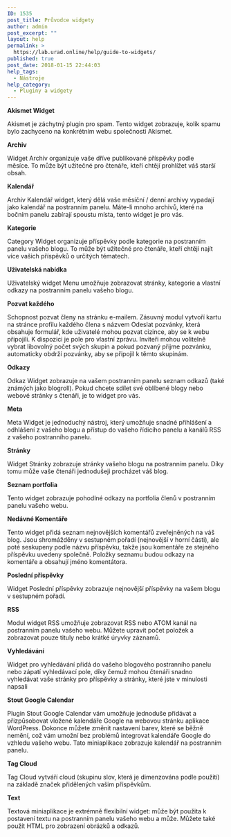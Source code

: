 ```yaml
---
ID: 1535
post_title: Průvodce widgety
author: admin
post_excerpt: ""
layout: help
permalink: >
  https://lab.urad.online/help/guide-to-widgets/
published: true
post_date: 2018-01-15 22:44:03
help_tags:
  - Nástroje
help_category:
  - Pluginy a widgety
---
```

<strong>Akismet Widget</strong>

Akismet je záchytný plugin pro spam. Tento widget zobrazuje, kolik spamu bylo zachyceno na konkrétním webu společnosti Akismet.

<strong>Archiv</strong>

Widget Archiv organizuje vaše dříve publikované příspěvky podle měsíce. To může být užitečné pro čtenáře, kteří chtějí prohlížet váš starší obsah.

<strong>Kalendář</strong>

Archiv Kalendář widget, který dělá vaše měsíční / denní archivy vypadají jako kalendář na postranním panelu. Máte-li mnoho archivů, které na bočním panelu zabírají spoustu místa, tento widget je pro vás.

<strong>Kategorie</strong>

Category Widget organizuje příspěvky podle kategorie na postranním panelu vašeho blogu. To může být užitečné pro čtenáře, kteří chtějí najít více vašich příspěvků o určitých tématech.

<strong>Uživatelská nabídka</strong>

Uživatelský widget Menu umožňuje zobrazovat stránky, kategorie a vlastní odkazy na postranním panelu vašeho blogu.

<strong>Pozvat každého</strong>

Schopnost pozvat členy na stránku e-mailem. Zásuvný modul vytvoří kartu na stránce profilu každého člena s názvem Odeslat pozvánky, která obsahuje formulář, kde uživatelé mohou pozvat cizince, aby se k webu připojili. K dispozici je pole pro vlastní zprávu. Inviteři mohou volitelně vybrat libovolný počet svých skupin a pokud pozvaný přijme pozvánku, automaticky obdrží pozvánky, aby se připojil k těmto skupinám.

<strong>Odkazy</strong>

Odkaz Widget zobrazuje na vašem postranním panelu seznam odkazů (také známých jako blogroll). Pokud chcete sdílet své oblíbené blogy nebo webové stránky s čtenáři, je to widget pro vás.

<strong>Meta</strong>

Meta Widget je jednoduchý nástroj, který umožňuje snadné přihlášení a odhlášení z vašeho blogu a přístup do vašeho řídicího panelu a kanálů RSS z vašeho postranního panelu.

<strong>Stránky</strong>

Widget Stránky zobrazuje stránky vašeho blogu na postranním panelu. Díky tomu může vaše čtenáři jednodušeji procházet váš blog.

<strong>Seznam portfolia</strong>

Tento widget zobrazuje pohodlné odkazy na portfolia členů v postranním panelu vašeho webu.

<strong>Nedávné Komentáře</strong>

Tento widget přidá seznam nejnovějších komentářů zveřejněných na váš blog. Jsou shromážděny v sestupném pořadí (nejnovější v horní části), ale poté seskupeny podle názvu příspěvku, takže jsou komentáře ze stejného příspěvku uvedeny společně. Položky seznamu budou odkazy na komentáře a obsahují jméno komentátora.

<strong>Poslední příspěvky</strong>

Widget Poslední příspěvky zobrazuje nejnovější příspěvky na vašem blogu v sestupném pořadí.

<strong>RSS</strong>

Modul widget RSS umožňuje zobrazovat RSS nebo ATOM kanál na postranním panelu vašeho webu. Můžete upravit počet položek a zobrazovat pouze tituly nebo krátké úryvky záznamů.

<strong>Vyhledávání</strong>

Widget pro vyhledávání přidá do vašeho blogového postranního panelu nebo zápatí vyhledávací pole, díky čemuž mohou čtenáři snadno vyhledávat vaše stránky pro příspěvky a stránky, které jste v minulosti napsali

<strong>Stout Google Calendar</strong>

Plugin Stout Google Calendar vám umožňuje jednoduše přidávat a přizpůsobovat vložené kalendáře Google na webovou stránku aplikace WordPress. Dokonce můžete změnit nastavení barev, které se běžně nemění, což vám umožní bez problémů integrovat kalendáře Google do vzhledu vašeho webu. Tato miniaplikace zobrazuje kalendář na postranním panelu.

<strong>Tag Cloud</strong>

Tag Cloud vytváří cloud (skupinu slov, která je dimenzována podle použití) na základě značek přidělených vašim příspěvkům.

<strong>Text</strong>

Textová miniaplikace je extrémně flexibilní widget: může být použita k postavení textu na postranním panelu vašeho webu a může. Můžete také použít HTML pro zobrazení obrázků a odkazů.